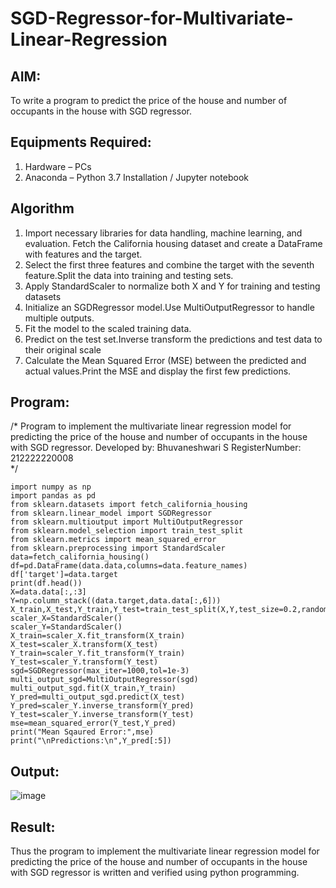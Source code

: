 # SGD-Regressor-for-Multivariate-Linear-Regression

## AIM:
To write a program to predict the price of the house and number of occupants in the house with SGD regressor.

## Equipments Required:
1. Hardware – PCs
2. Anaconda – Python 3.7 Installation / Jupyter notebook

## Algorithm
1. Import necessary libraries for data handling, machine learning, and evaluation. Fetch the California housing dataset and create a DataFrame with features and the target.
2. Select the first three features and combine the target with the seventh feature.Split the data into training and testing sets.
3. Apply StandardScaler to normalize both X and Y for training and testing datasets
4. Initialize an SGDRegressor model.Use MultiOutputRegressor to handle multiple outputs.
5. Fit the model to the scaled training data.
6. Predict on the test set.Inverse transform the predictions and test data to their original scale
7. Calculate the Mean Squared Error (MSE) between the predicted and actual values.Print the MSE and display the first few predictions. 

## Program:

/*
Program to implement the multivariate linear regression model for predicting the price of the house and number of occupants in the house with SGD regressor.
Developed by: Bhuvaneshwari S
RegisterNumber: 212222220008  
*/

```
import numpy as np
import pandas as pd
from sklearn.datasets import fetch_california_housing
from sklearn.linear_model import SGDRegressor
from sklearn.multioutput import MultiOutputRegressor
from sklearn.model_selection import train_test_split
from sklearn.metrics import mean_squared_error
from sklearn.preprocessing import StandardScaler
data=fetch_california_housing()
df=pd.DataFrame(data.data,columns=data.feature_names)
df['target']=data.target
print(df.head())
X=data.data[:,:3]
Y=np.column_stack((data.target,data.data[:,6]))
X_train,X_test,Y_train,Y_test=train_test_split(X,Y,test_size=0.2,random_state=42)
scaler_X=StandardScaler()
scaler_Y=StandardScaler()
X_train=scaler_X.fit_transform(X_train)
X_test=scaler_X.transform(X_test)
Y_train=scaler_Y.fit_transform(Y_train)
Y_test=scaler_Y.transform(Y_test)
sgd=SGDRegressor(max_iter=1000,tol=1e-3)
multi_output_sgd=MultiOutputRegressor(sgd)
multi_output_sgd.fit(X_train,Y_train)
Y_pred=multi_output_sgd.predict(X_test)
Y_pred=scaler_Y.inverse_transform(Y_pred)
Y_test=scaler_Y.inverse_transform(Y_test)
mse=mean_squared_error(Y_test,Y_pred)
print("Mean Sqaured Error:",mse)
print("\nPredictions:\n",Y_pred[:5])
```

## Output:
![image](https://github.com/user-attachments/assets/8be7d849-8cba-4ac7-84ed-d2a3ff322c93)


## Result:

Thus the program to implement the multivariate linear regression model for predicting the price of the house and number of occupants in the house with SGD regressor is written and verified using python programming.
